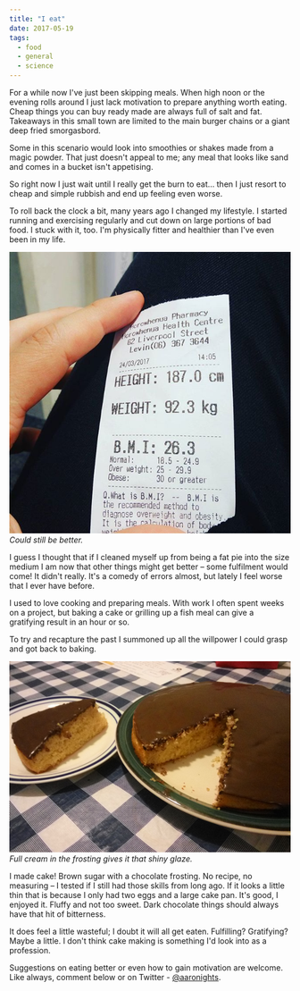 ```yaml
---
title: "I eat"
date: 2017-05-19
tags:
  - food
  - general
  - science
---
```


For a while now I've just been skipping meals. When high noon or the evening rolls around I just lack motivation to prepare anything worth eating. Cheap things you can buy ready made are always full of salt and fat. Takeaways in this small town are limited to the main burger chains or a giant deep fried smorgasbord.

Some in this scenario would look into smoothies or shakes made from a magic powder. That just doesn't appeal to me; any meal that looks like sand and comes in a bucket isn't appetising.

So right now I just wait until I really get the burn to eat… then I just resort to cheap and simple rubbish and end up feeling even worse.

To roll back the clock a bit, many years ago I changed my lifestyle. I started running and exercising regularly and cut down on large portions of bad food. I stuck with it, too. I'm physically fitter and healthier than I've even been in my life.

![Could still be better.](../../assets/images/blog/bmi.jpg)
_Could still be better._

I guess I thought that if I cleaned myself up from being a fat pie into the size medium I am now that other things might get better – some fulfilment would come! It didn't really. It's a comedy of errors almost, but lately I feel worse that I ever have before.

I used to love cooking and preparing meals. With work I often spent weeks on a project, but baking a cake or grilling up a fish meal can give a gratifying result in an hour or so.

To try and recapture the past I summoned up all the willpower I could grasp and got back to baking.

![Full cream in the frosting gives it that shiny glaze.](../../assets/images/blog/cake.jpg)
_Full cream in the frosting gives it that shiny glaze._

I made cake! Brown sugar with a chocolate frosting. No recipe, no measuring – I tested if I still had those skills from long ago. If it looks a little thin that is because I only had two eggs and a large cake pan. It's good, I enjoyed it. Fluffy and not too sweet. Dark chocolate things should always have that hit of bitterness.

It does feel a little wasteful; I doubt it will all get eaten. Fulfilling? Gratifying? Maybe a little. I don't think cake making is something I'd look into as a profession.

Suggestions on eating better or even how to gain motivation are welcome. Like always, comment below or on Twitter - [@aaronights](http://twitter.com/aaronights).

